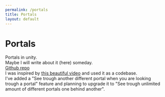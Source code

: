 ```yaml
---
permalink: /portals
title: Portals
layout: default
---
```

# Portals
Portals in unity.  
Maybe I will write about it (here) someday.  
[Github repo](https://github.com/ProkopRandacek/Portals)  
I was inspired by [this beautiful video](https://youtu.be/cWpFZbjtSQg) and used it as a codebase.  
I've added a "See trough another different portal when you are looking trough a portal" feature and planning to upgrade it to "See trough unlimited amount of different portals one behind another".  

